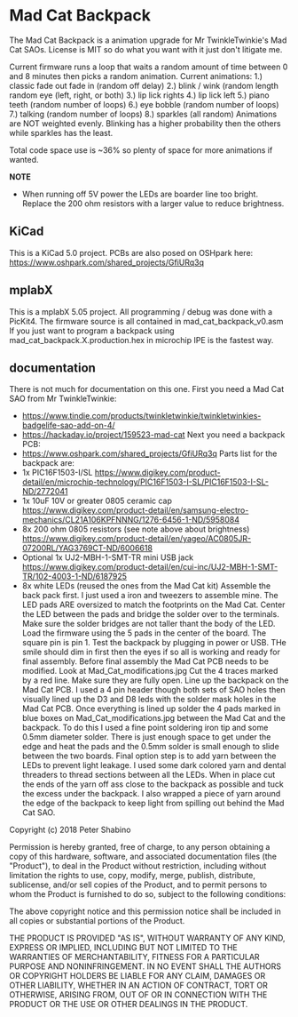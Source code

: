 # Mad Cat Backpack
The Mad Cat Backpack is a animation upgrade for Mr TwinkleTwinkie's Mad Cat SAOs. 
License is MIT so do what you want with it just don't litigate me. 

Current firmware runs a loop that waits a random amount of time between 0 and 8 minutes then picks a random animation. 
Current animations:
1.) classic fade out fade in (random off delay)
2.) blink / wink (random length random eye (left, right, or both) 
3.) lip lick rights
4.) lip lick left
5.) piano teeth (random number of loops) 
6.) eye bobble (random number of loops)
7.) talking (random number of loops) 
8.) sparkles (all random) 
Animations are NOT weighted evenly. Blinking has a higher probability then the others while sparkles has the least. 

Total code space use is ~36% so plenty of space for more animations if wanted. 

**NOTE** 
- When running off 5V power the LEDs are boarder line too bright. Replace the 200 ohm resistors with a larger value to reduce brightness.

## KiCad
This is a KiCad 5.0 project. 
PCBs are also posed on OSHpark here: https://www.oshpark.com/shared_projects/GfiURq3q

## mplabX
This is a mplabX 5.05 project. All programming / debug was done with a PicKit4.
The firmware source is all contained in mad_cat_backpack_v0.asm 
If you just want to program a backpack using mad_cat_backpack.X.production.hex in microchip IPE is the fastest way. 

## documentation
There is not much for documentation on this one. 
First you need a Mad Cat SAO from Mr TwinkleTwinkie:
- https://www.tindie.com/products/twinkletwinkie/twinkletwinkies-badgelife-sao-add-on-4/
- https://hackaday.io/project/159523-mad-cat
Next you need a backpack PCB:
- https://www.oshpark.com/shared_projects/GfiURq3q
Parts list for the backpack are:
 - 1x PIC16F1503-I/SL https://www.digikey.com/product-detail/en/microchip-technology/PIC16F1503-I-SL/PIC16F1503-I-SL-ND/2772041
 - 1x 10uF 10V or greater 0805 ceramic cap https://www.digikey.com/product-detail/en/samsung-electro-mechanics/CL21A106KPFNNNG/1276-6456-1-ND/5958084
 - 8x 200 ohm 0805 resistors (see note above about brightness) https://www.digikey.com/product-detail/en/yageo/AC0805JR-07200RL/YAG3769CT-ND/6006618
 - Optional 1x UJ2-MBH-1-SMT-TR mini USB jack https://www.digikey.com/product-detail/en/cui-inc/UJ2-MBH-1-SMT-TR/102-4003-1-ND/6187925
 - 8x white LEDs (reused the ones from the Mad Cat kit) 
 Assemble the back pack first. I just used a iron and tweezers to assemble mine. The LED pads ARE oversized to match the footprints on the Mad Cat. Center the LED between the pads and bridge the solder over to the terminals. Make sure the solder bridges are not taller thant the body of the LED. 
 Load the firmware using the 5 pads in the center of the board. The square pin is pin 1. 
 Test the backpack by plugging in power or USB. THe smile should dim in first then the eyes if so all is working and ready for final assembly. 
 Before final assembly the Mad Cat PCB needs to be modified. Look at Mad_Cat_modifications.jpg Cut the 4 traces marked by a red line. Make sure they are fully open. 
 Line up the backpack on the Mad Cat PCB. I used a 4 pin header though both sets of SAO holes then visually lined up the D3 and D8 leds with the solder mask holes in the Mad Cat PCB. 
 Once everything is lined up solder the 4 pads marked in blue boxes on Mad_Cat_modifications.jpg between the Mad Cat and the backpack. To do this I used a fine point soldering iron tip and some 0.5mm diameter solder. There is just enough space to get under the edge and heat the pads and the 0.5mm solder is small enough to slide between the two boards. 
 Final option step is to add yarn between the LEDs to prevent light leakage. I used some dark colored yarn and dental threaders to thread sections between all the LEDs. When in place cut the ends of the yarn off ass close to the backpack as possible and tuck the excess under the backpack. I also wrapped a piece of yarn around the edge of the backpack to keep light from spilling out behind the Mad Cat SAO.
 


Copyright (c) 2018 Peter Shabino

Permission is hereby granted, free of charge, to any person obtaining a copy of this hardware, software, and associated documentation files 
(the "Product"), to deal in the Product without restriction, including without limitation the rights to use, copy, modify, merge, publish, 
distribute, sublicense, and/or sell copies of the Product, and to permit persons to whom the Product is furnished to do so, subject to the 
following conditions:

The above copyright notice and this permission notice shall be included in all copies or substantial portions of the Product.

THE PRODUCT IS PROVIDED "AS IS", WITHOUT WARRANTY OF ANY KIND, EXPRESS OR IMPLIED, INCLUDING BUT NOT LIMITED TO THE WARRANTIES OF 
MERCHANTABILITY, FITNESS FOR A PARTICULAR PURPOSE AND NONINFRINGEMENT. IN NO EVENT SHALL THE AUTHORS OR COPYRIGHT HOLDERS BE LIABLE 
FOR ANY CLAIM, DAMAGES OR OTHER LIABILITY, WHETHER IN AN ACTION OF CONTRACT, TORT OR OTHERWISE, ARISING FROM, OUT OF OR IN CONNECTION 
WITH THE PRODUCT OR THE USE OR OTHER DEALINGS IN THE PRODUCT.
